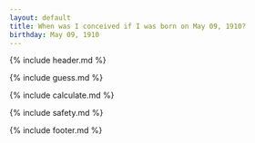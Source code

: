 ```yaml
---
layout: default
title: When was I conceived if I was born on May 09, 1910?
birthday: May 09, 1910
---
```


{% include header.md %}

{% include guess.md %}

{% include calculate.md %}

{% include safety.md %}

{% include footer.md %}



